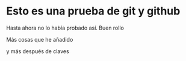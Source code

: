 Esto es una prueba de git y github
====

Hasta ahora no lo había probado así.  Buen rollo

Más cosas que he añadido

y más después de claves
